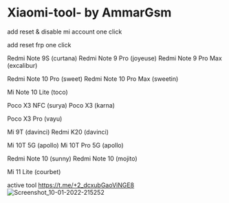 # Xiaomi-tool- by AmmarGsm
add reset & disable  mi account one click

add reset frp one click

Redmi Note 9S (curtana)
Redmi Note 9 Pro (joyeuse)
Redmi Note 9 Pro Max (excalibur)

Redmi Note 10 Pro (sweet)
Redmi Note 10 Pro Max (sweetin)

Mi Note 10 Lite (toco)

Poco X3 NFC (surya)
Poco X3 (karna)

Poco X3 Pro (vayu)

Mi 9T (davinci)
Redmi K20 (davinci)

Mi 10T 5G (apollo)
Mi 10T Pro 5G (apollo)

Redmi Note 10 (sunny)
Redmi Note 10 (mojito)

Mi 11 Lite (courbet)

active tool
https://t.me/+2_dcxubGaoViNGE8
![Screenshot_10-01-2022-215252](https://user-images.githubusercontent.com/74476847/193424354-6d6c9056-2419-43b2-8739-489d4df496aa.jpg)

